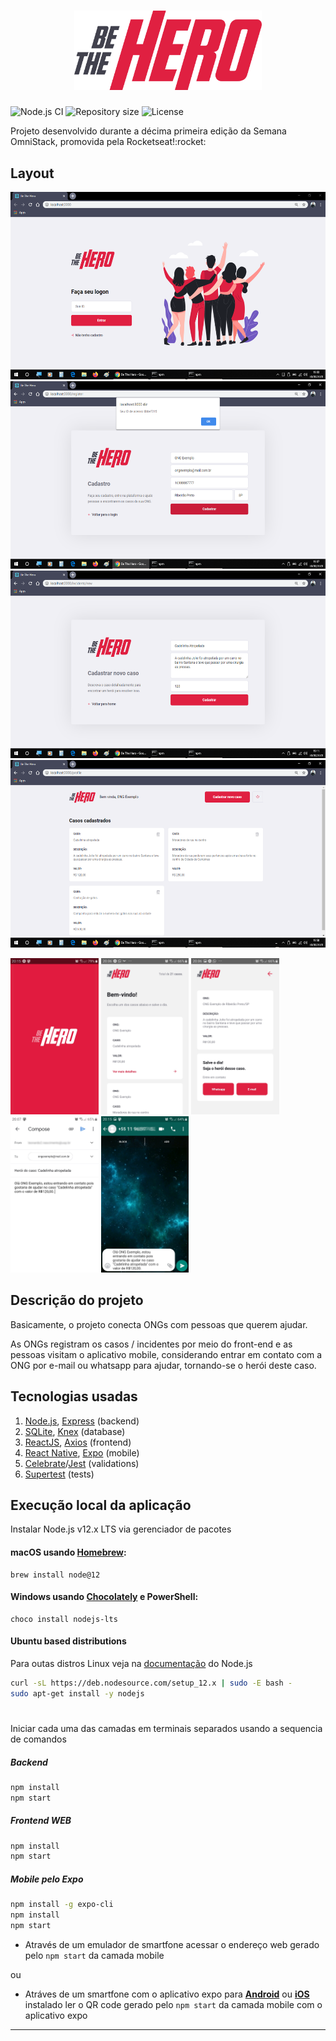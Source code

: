 <h1 align="center">
  <img src=".github/logo.svg" alt="Be The Hero" width="300px">
</h1>

<p align="left">
<img alt="Node.js CI" src="https://github.com/LeonardoFuba/semanaOmnistack11/workflows/Node.js%20CI/badge.svg?branch=master"/>

<img alt="Repository size" src="https://img.shields.io/github/repo-size/LeonardoFuba/semanaOmnistack11">

<img alt="License" src="https://img.shields.io/badge/license-MIT-brightgreen">

</p>

<p>
Projeto desenvolvido durante a décima primeira edição da Semana OmniStack, promovida pela Rocketseat!:rocket:</p>

## Layout

<img src=".github/pg1.png" height="300em"/>
<img src=".github/pg2.png" height="300em"/>
<img src=".github/pg3.png" height="300em"/>
<img src=".github/pg4.png" height="300em"/>


<img src=".github/mb1.jpg" height="250em"/>  <img src=".github/mb2.jpg" height="250em"/>  <img src=".github/mb3.jpg" height="250em"/>  <img src=".github/mb4.jpg" height="250em"/>  <img src=".github/mb5.jpg" height="250em"/>

## Descrição do projeto

Basicamente, o projeto conecta ONGs com pessoas que querem ajudar.

As ONGs registram os casos / incidentes por meio do front-end e as pessoas visitam o aplicativo mobile, considerando entrar em contato com a ONG por e-mail ou whatsapp para ajudar, tornando-se o herói deste caso.


## Tecnologias usadas
1. [Node.js](https://nodejs.org/en/), [Express](https://expressjs.com/) (backend)
2. [SQLite](https://www.sqlite.org/), [Knex](http://knexjs.org/) (database)
3. [ReactJS](https://reactjs.org/), [Axios](https://github.com/axios/axios#axios-api) (frontend)
4. [React Native](https://reactnative.dev/docs/getting-started), [Expo](https://expo.io/learn) (mobile)
5. [Celebrate](https://github.com/arb/celebrate)/[Jest](https://jestjs.io/) (validations)
6. [Supertest](https://github.com/visionmedia/supertest) (tests)


## Execução local da aplicação

Instalar Node.js v12.x LTS via gerenciador de pacotes


#### macOS usando [Homebrew](https://brew.sh/):

    brew install node@12


#### Windows usando [Chocolately](https://chocolatey.org/) e PowerShell:

    choco install nodejs-lts

#### Ubuntu based distributions
Para outas distros Linux veja na [documentação](https://nodejs.org/en/download/package-manager/) do Node.js

```sh
curl -sL https://deb.nodesource.com/setup_12.x | sudo -E bash -
sudo apt-get install -y nodejs
```
#
Iniciar cada uma das camadas em terminais separados usando a sequencia de comandos

##### Backend

```sh
npm install
npm start
```

##### Frontend WEB
```sh
npm install
npm start
```

##### Mobile pelo Expo

```sh
npm install -g expo-cli
npm install
npm start
```


* Através de um emulador de smartfone acessar o endereço web gerado pelo `npm start` da camada mobile

ou 

* Atráves de um smartfone com o aplicativo expo para **[Android](https://play.google.com/store/apps/details?id=host.exp.exponent&hl=pt_BR)** ou **[iOS](https://apps.apple.com/br/app/expo-client/id982107779)** instalado ler o QR code gerado pelo `npm start` da camada mobile com o aplicativo expo

---

